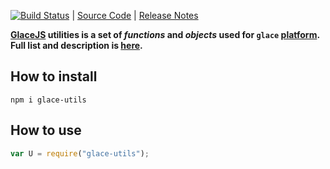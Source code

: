 [![Build Status](https://travis-ci.org/glacejs/glace-utils.svg?branch=master)](https://travis-ci.org/glacejs/glace-utils)
 | [Source Code](https://github.com/glacejs/glace-utils)
 | [Release Notes](tutorial-release-notes.html)

**[GlaceJS](https://glacejs.github.io/glace-core/) utilities is a set of *functions* and *objects* used for `glace` [platform](https://github.com/glacejs). Full list and description is [here](module-index.html).**

## How to install

```
npm i glace-utils
```

## How to use

```javascript
var U = require("glace-utils");
```